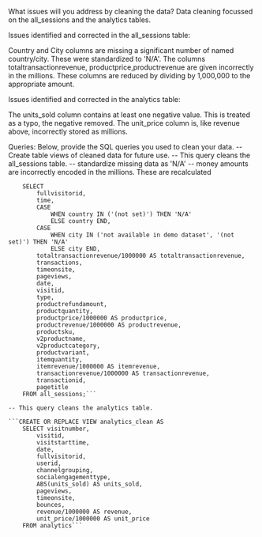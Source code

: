 What issues will you address by cleaning the data?
Data cleaning focussed on the all_sessions and the analytics tables. 

Issues identified and corrected in the all_sessions table:

Country and City columns are missing a significant number of named country/city. These were standardized to 'N/A'.
The columns totaltransactionrevenue, productprice,productrevenue are given incorrectly in the millions. These columns are reduced by dividing by 1,000,000  to the appropriate amount.

Issues identified and corrected in the analytics table:

The units_sold column contains at least one negative value. This is treated as a typo, the negative removed.
The unit_price column is, like revenue above, incorrectly stored as millions. 


Queries:
Below, provide the SQL queries you used to clean your data.
-- Create table views of cleaned data for future use.
-- This query cleans the all_sessions table.
-- standardize missing data as 'N/A'
-- money amounts are incorrectly encoded in the millions. These are recalculated

```CREATE OR REPLACE VIEW all_sessions_clean AS 
	SELECT 
		fullvisitorid,
		time,
		CASE 
			WHEN country IN ('(not set)') THEN 'N/A'
			ELSE country END,
		CASE 
			WHEN city IN ('not available in demo dataset', '(not set)') THEN 'N/A'
			ELSE city END,
		totaltransactionrevenue/1000000 AS totaltransactionrevenue,
		transactions, 
		timeonsite,
		pageviews,
		date,
		visitid,
		type, 
		productrefundamount,
		productquantity,
		productprice/1000000 AS productprice,
		productrevenue/1000000 AS productrevenue,
		productsku,
		v2productname,
		v2productcategory,
		productvariant,
		itemquantity,
		itemrevenue/1000000 AS itemrevenue,
		transactionrevenue/1000000 AS transactionrevenue,
		transactionid,
		pagetitle
	FROM all_sessions;```

-- This query cleans the analytics table.

```CREATE OR REPLACE VIEW analytics_clean AS
	SELECT visitnumber,
		visitid,
		visitstarttime,
		date,
		fullvisitorid,
		userid,
		channelgrouping,
		socialengagementtype,
		ABS(units_sold) AS units_sold,
		pageviews,
		timeonsite,
		bounces,
		revenue/1000000 AS revenue,
		unit_price/1000000 AS unit_price
	FROM analytics```
	






